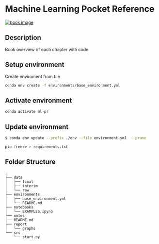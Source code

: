 # Machine Learning Pocket Reference

[![book image](https://images-na.ssl-images-amazon.com/images/I/418be-msEJL._SX302_BO1,204,203,200_.jpg)](https://amzn.to/3jC9HCz)


## Description
Book overview of each chapter with code.

## Setup environment
Create enviroment from file
```bash
conda env create -f environments/base_environment.yml
```
## Activate environment

```bash
conda activate ml-pr
```

## Update environment

```bash
$ conda env update --prefix ./env --file environment.yml  --prune

pip freeze > requirements.txt
```
## Folder Structure
```
.
├── data
│   ├── final
│   ├── interim
│   └── raw
├── environments
│   ├── base_environment.yml
│   └── README.md
├── notebooks
│   └── EXAMPLES.ipynb
├── notes
├── README.md
├── report
│   └── graphs
└── src
    └── start.py

```